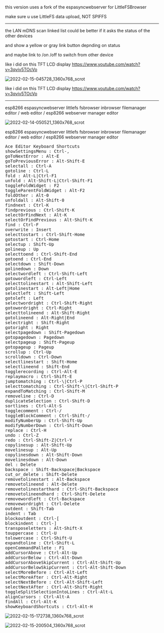 this version uses a fork of the espasyncwebserver for LittleFSBrowser

make sure u use LittleFS data upload, NOT SPIFFS

---

the LAN mDNS scan linked list could be better if it asks the status of the other devices

and show a yellow or gray link button depnding on status

and maybe link to /on /off to switch from other device

like i did on this TFT LCD display https://www.youtube.com/watch?v=3qviv5TOcVo

![2022-02-15-045728_1360x768_scrot](https://user-images.githubusercontent.com/45427770/153990182-4e595ad1-138c-45d6-97d7-112c2c0ade88.png)

like i did on this TFT LCD display https://www.youtube.com/watch?v=3qviv5TOcVo

---

esp8266 espasyncwebserver littlefs fsbrowser inbrowser filemanager editor / web editor / esp8266 webserver manager editor

![2022-02-14-050521_1360x768_scrot](https://user-images.githubusercontent.com/45427770/153995945-d61782d0-ca96-4251-aa6f-e1b0894bfecd.png)

esp8266 espasyncwebserver littlefs fsbrowser inbrowser filemanager editor / web editor / esp8266 webserver manager editor
<pre>
Ace Editor Keyboard Shortcuts
showSettingsMenu : Ctrl-,
goToNextError : Alt-E
goToPreviousError : Alt-Shift-E
selectall : Ctrl-A
gotoline : Ctrl-L
fold : Alt-L|Ctrl-F1
unfold : Alt-Shift-L|Ctrl-Shift-F1
toggleFoldWidget : F2
toggleParentFoldWidget : Alt-F2
foldOther : Alt-0
unfoldall : Alt-Shift-0
findnext : Ctrl-K
findprevious : Ctrl-Shift-K
selectOrFindNext : Alt-K
selectOrFindPrevious : Alt-Shift-K
find : Ctrl-F
overwrite : Insert
selecttostart : Ctrl-Shift-Home
gotostart : Ctrl-Home
selectup : Shift-Up
golineup : Up
selecttoend : Ctrl-Shift-End
gotoend : Ctrl-End
selectdown : Shift-Down
golinedown : Down
selectwordleft : Ctrl-Shift-Left
gotowordleft : Ctrl-Left
selecttolinestart : Alt-Shift-Left
gotolinestart : Alt-Left|Home
selectleft : Shift-Left
gotoleft : Left
selectwordright : Ctrl-Shift-Right
gotowordright : Ctrl-Right
selecttolineend : Alt-Shift-Right
gotolineend : Alt-Right|End
selectright : Shift-Right
gotoright : Right
selectpagedown : Shift-Pagedown
gotopagedown : Pagedown
selectpageup : Shift-Pageup
gotopageup : Pageup
scrollup : Ctrl-Up
scrolldown : Ctrl-Down
selectlinestart : Shift-Home
selectlineend : Shift-End
togglerecording : Ctrl-Alt-E
replaymacro : Ctrl-Shift-E
jumptomatching : Ctrl-\|Ctrl-P
selecttomatching : Ctrl-Shift-\|Ctrl-Shift-P
expandToMatching : Ctrl-Shift-M
removeline : Ctrl-D
duplicateSelection : Ctrl-Shift-D
sortlines : Ctrl-Alt-S
togglecomment : Ctrl-/
toggleBlockComment : Ctrl-Shift-/
modifyNumberUp : Ctrl-Shift-Up
modifyNumberDown : Ctrl-Shift-Down
replace : Ctrl-H
undo : Ctrl-Z
redo : Ctrl-Shift-Z|Ctrl-Y
copylinesup : Alt-Shift-Up
movelinesup : Alt-Up
copylinesdown : Alt-Shift-Down
movelinesdown : Alt-Down
del : Delete
backspace : Shift-Backspace|Backspace
cut_or_delete : Shift-Delete
removetolinestart : Alt-Backspace
removetolineend : Alt-Delete
removetolinestarthard : Ctrl-Shift-Backspace
removetolineendhard : Ctrl-Shift-Delete
removewordleft : Ctrl-Backspace
removewordright : Ctrl-Delete
outdent : Shift-Tab
indent : Tab
blockoutdent : Ctrl-[
blockindent : Ctrl-]
transposeletters : Alt-Shift-X
touppercase : Ctrl-U
tolowercase : Ctrl-Shift-U
expandtoline : Ctrl-Shift-L
openCommandPallete : F1
addCursorAbove : Ctrl-Alt-Up
addCursorBelow : Ctrl-Alt-Down
addCursorAboveSkipCurrent : Ctrl-Alt-Shift-Up
addCursorBelowSkipCurrent : Ctrl-Alt-Shift-Down
selectMoreBefore : Ctrl-Alt-Left
selectMoreAfter : Ctrl-Alt-Right
selectNextBefore : Ctrl-Alt-Shift-Left
selectNextAfter : Ctrl-Alt-Shift-Right
toggleSplitSelectionIntoLines : Ctrl-Alt-L
alignCursors : Ctrl-Alt-A
findAll : Ctrl-Alt-K
showKeyboardShortcuts : Ctrl-Alt-H
</pre>

![2022-02-15-172738_1360x768_scrot](https://user-images.githubusercontent.com/45427770/154131558-36e44ea1-dc44-4e5d-9e36-244f83d8a7be.png)

![2022-02-15-200504_1360x768_scrot](https://user-images.githubusercontent.com/45427770/154131612-115b9fc0-1a83-439c-b9c2-06c3615ab155.png)

